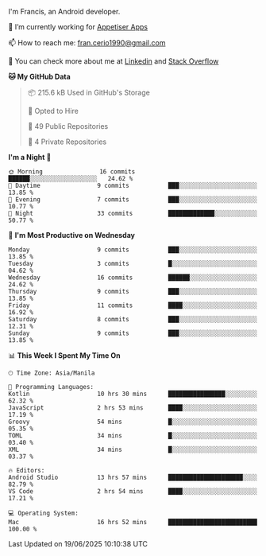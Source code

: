 
I'm Francis, an Android developer.

🔭 I’m currently working for [Appetiser Apps](http://appetiser.com.au)

📫 How to reach me: fran.cerio1990@gmail.com

👀 You can check more about me at [Linkedin](https://www.linkedin.com/in/francerio/) and [Stack Overflow](https://stackoverflow.com/users/1614267/fran-ceriu)



<!--START_SECTION:waka-->
**🐱 My GitHub Data** 

> 📦 215.6 kB Used in GitHub's Storage 
 > 
> 💼 Opted to Hire
 > 
> 📜 49 Public Repositories 
 > 
> 🔑 4 Private Repositories 
 > 
**I'm a Night 🦉** 

```text
🌞 Morning                16 commits          ██████░░░░░░░░░░░░░░░░░░░   24.62 % 
🌆 Daytime                9 commits           ███░░░░░░░░░░░░░░░░░░░░░░   13.85 % 
🌃 Evening                7 commits           ███░░░░░░░░░░░░░░░░░░░░░░   10.77 % 
🌙 Night                  33 commits          █████████████░░░░░░░░░░░░   50.77 % 
```
📅 **I'm Most Productive on Wednesday** 

```text
Monday                   9 commits           ███░░░░░░░░░░░░░░░░░░░░░░   13.85 % 
Tuesday                  3 commits           █░░░░░░░░░░░░░░░░░░░░░░░░   04.62 % 
Wednesday                16 commits          ██████░░░░░░░░░░░░░░░░░░░   24.62 % 
Thursday                 9 commits           ███░░░░░░░░░░░░░░░░░░░░░░   13.85 % 
Friday                   11 commits          ████░░░░░░░░░░░░░░░░░░░░░   16.92 % 
Saturday                 8 commits           ███░░░░░░░░░░░░░░░░░░░░░░   12.31 % 
Sunday                   9 commits           ███░░░░░░░░░░░░░░░░░░░░░░   13.85 % 
```


📊 **This Week I Spent My Time On** 

```text
🕑︎ Time Zone: Asia/Manila

💬 Programming Languages: 
Kotlin                   10 hrs 30 mins      ████████████████░░░░░░░░░   62.32 % 
JavaScript               2 hrs 53 mins       ████░░░░░░░░░░░░░░░░░░░░░   17.19 % 
Groovy                   54 mins             █░░░░░░░░░░░░░░░░░░░░░░░░   05.35 % 
TOML                     34 mins             █░░░░░░░░░░░░░░░░░░░░░░░░   03.40 % 
XML                      34 mins             █░░░░░░░░░░░░░░░░░░░░░░░░   03.37 % 

🔥 Editors: 
Android Studio           13 hrs 57 mins      █████████████████████░░░░   82.79 % 
VS Code                  2 hrs 54 mins       ████░░░░░░░░░░░░░░░░░░░░░   17.21 % 

💻 Operating System: 
Mac                      16 hrs 52 mins      █████████████████████████   100.00 % 
```


 Last Updated on 19/06/2025 10:10:38 UTC
<!--END_SECTION:waka-->
